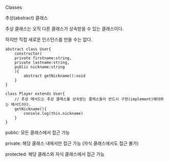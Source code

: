 Classes

추상(abstract) 클래스

추상 클래스는 오직 다른 클래스가 상속받을 수 있는 클래스이다.

하지만 직접 새로운 인스턴스를 만들 수는 없다.

```tsx
abstract class User{
	constructor(
	private firstname:string,
	private lastname:string,
	public nickname:string
	){
		abstract getNickname():void
	}
}

class Player extends User{
	// 추상 메서드는 추상 클래스를 상속받는 클래스들이 반드시 구현(implement)해야하는 메서드이다.
	getNickname(){
		console.log(this.nickname)
	}
}
```

public: 모든 클래스에서 접근 가능

private: 해당 클래스 내에서만 접근 가능 (자식 클래스에서도 접근 불가)

protected: 해당 클래스와 자식 클래스에서 접근 가능

